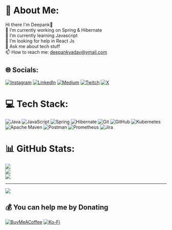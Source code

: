 # 💫 About Me:
Hi there I'm Deepank👋<br>🔭 I’m currently working on Spring & Hibernate<br>🌱 I’m currently learning Javascript<br>🤔 I’m looking for help in React Js<br>💬 Ask me about tech stuff<br>📫 How to reach me: deepankyadav@ymail.com


## 🌐 Socials:
[![Instagram](https://img.shields.io/badge/Instagram-%23E4405F.svg?logo=Instagram&logoColor=white)](https://instagram.com/deepank_yadav) [![LinkedIn](https://img.shields.io/badge/LinkedIn-%230077B5.svg?logo=linkedin&logoColor=white)](https://linkedin.com/in/deepankyadav) [![Medium](https://img.shields.io/badge/Medium-12100E?logo=medium&logoColor=white)](https://medium.com/@deepank_yadav) [![Twitch](https://img.shields.io/badge/Twitch-%239146FF.svg?logo=Twitch&logoColor=white)](https://twitch.tv/deepankyadav) [![X](https://img.shields.io/badge/X-black.svg?logo=X&logoColor=white)](https://x.com/deepank_yadav) 

# 💻 Tech Stack:
![Java](https://img.shields.io/badge/java-%23ED8B00.svg?style=for-the-badge&logo=openjdk&logoColor=white) ![JavaScript](https://img.shields.io/badge/javascript-%23323330.svg?style=for-the-badge&logo=javascript&logoColor=%23F7DF1E) ![Spring](https://img.shields.io/badge/spring-%236DB33F.svg?style=for-the-badge&logo=spring&logoColor=white) ![Hibernate](https://img.shields.io/badge/Hibernate-59666C?style=for-the-badge&logo=Hibernate&logoColor=white) ![Git](https://img.shields.io/badge/git-%23F05033.svg?style=for-the-badge&logo=git&logoColor=white) ![GitHub](https://img.shields.io/badge/github-%23121011.svg?style=for-the-badge&logo=github&logoColor=white) ![Kubernetes](https://img.shields.io/badge/kubernetes-%23326ce5.svg?style=for-the-badge&logo=kubernetes&logoColor=white) ![Apache Maven](https://img.shields.io/badge/Apache%20Maven-C71A36?style=for-the-badge&logo=Apache%20Maven&logoColor=white) ![Postman](https://img.shields.io/badge/Postman-FF6C37?style=for-the-badge&logo=postman&logoColor=white) ![Prometheus](https://img.shields.io/badge/Prometheus-E6522C?style=for-the-badge&logo=Prometheus&logoColor=white) ![Jira](https://img.shields.io/badge/jira-%230A0FFF.svg?style=for-the-badge&logo=jira&logoColor=white)
# 📊 GitHub Stats:
![](https://github-readme-stats.vercel.app/api?username=deepank-yadav&theme=dark&hide_border=false&include_all_commits=false&count_private=false)<br/>
![](https://github-readme-streak-stats.herokuapp.com/?user=deepank-yadav&theme=dark&hide_border=false)<br/>
![](https://github-readme-stats.vercel.app/api/top-langs/?username=deepank-yadav&theme=dark&hide_border=false&include_all_commits=false&count_private=false&layout=compact)

---
[![](https://visitcount.itsvg.in/api?id=deepank-yadav&icon=0&color=0)](https://visitcount.itsvg.in)

  ## 💰 You can help me by Donating
  [![BuyMeACoffee](https://img.shields.io/badge/Buy%20Me%20a%20Coffee-ffdd00?style=for-the-badge&logo=buy-me-a-coffee&logoColor=black)](https://buymeacoffee.com/deepank) [![Ko-Fi](https://img.shields.io/badge/Ko--fi-F16061?style=for-the-badge&logo=ko-fi&logoColor=white)](https://ko-fi.com/deepank) 

  
<!-- Proudly created with GPRM ( https://gprm.itsvg.in ) -->
